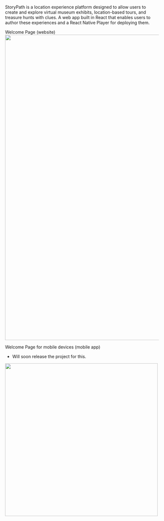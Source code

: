 StoryPath is a location experience platform designed to allow users to create and explore virtual museum exhibits, location-based tours, and treasure hunts with clues. A web app built in React that enables users to author these experiences and a React Native Player for deploying them.

Welcome Page (website)
<img src="https://github.com/user-attachments/assets/ab666344-d12e-4b12-a373-d2abc5c598ea" width="1000">


Welcome Page for mobile devices (mobile app)
- Will soon release the project for this.
<img src="https://github.com/user-attachments/assets/972ba658-a7f9-4939-8a22-71d67837a8b0" width="500">



